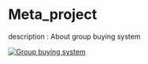 # Meta_project
description : About group buying system

[![Group buying system](https://github.com/TechChien/meta_project/assets/133617260/ed7ca94d-4885-4e4f-a9f8-aa90c24c780b)](https://youtu.be/NEHkwC0LWcw
)
